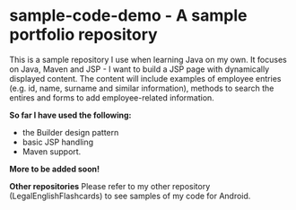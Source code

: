 # sample-code-demo - A sample portfolio repository


This is a sample repository I use when learning Java on my own. It focuses on Java, Maven and JSP - I want to build a JSP page with dynamically displayed content. The content will include examples of employee entries (e.g. id, name, surname and similar information), methods to search the entires and forms to add employee-related information.

**So far I have used the following:**
* the Builder design pattern
* basic JSP handling
* Maven support.

**More to be added soon!**

**Other repositories**
Please refer to my other repository (LegalEnglishFlashcards) to see samples of my code for Android.
